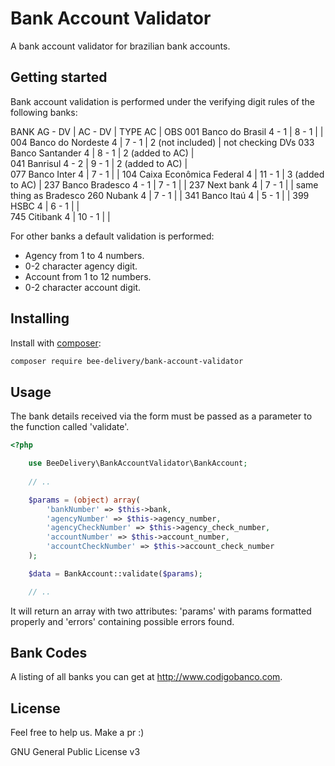# Bank Account Validator

A bank account validator for brazilian bank accounts.

## Getting started

Bank account validation is performed under the verifying digit rules of the following banks: 

BANK                        AG - DV | AC - DV | TYPE AC          | OBS
001 Banco do Brasil		    4  -  1 | 8  -  1 |	                 |   
004 Banco do Nordeste	    4  		| 7  -  1 | 2 (not included) | not checking DVs	
033 Banco Santander		    4  		| 8  -  1 | 2 (added to AC)	 |		
041 Banrisul			    4  -  2 | 9  -  1 | 2 (added to AC)	 |		
077 Banco Inter			    4       | 7  -  1 |	                 |
104 Caixa Econômica Federal	4  	    | 11 -  1 | 3 (added to AC)	 |
237 Banco Bradesco		    4  -  1 | 7  -  1 |                  |
237 Next bank			    4  		| 7  -  1 |                  | same thing as Bradesco
260 Nubank			        4  		| 7  -  1 |                  |
341 Banco Itaú			    4  		| 5  -  1 |                  |
399 HSBC			        4  		| 6  -  1 |                  |               
745 Citibank			    4  		| 10 -  1 |                  |               

For other banks a default validation is performed:

* Agency from 1 to 4 numbers.
* 0-2 character agency digit.
* Account from 1 to 12 numbers.
* 0-2 character account digit.

## Installing

Install with [composer](https://getcomposer.org/):

```bash
composer require bee-delivery/bank-account-validator
```

## Usage

The bank details received via the form must be passed as a parameter to the function called 'validate'.

```php
<?php

    use BeeDelivery\BankAccountValidator\BankAccount;
    
    // ..

    $params = (object) array(
        'bankNumber' => $this->bank,
        'agencyNumber' => $this->agency_number,
        'agencyCheckNumber' => $this->agency_check_number,
        'accountNumber' => $this->account_number,
        'accountCheckNumber' => $this->account_check_number
    );

    $data = BankAccount::validate($params);

    // ..
```

It will return an array with two attributes: 'params' with params formatted properly and 'errors' containing possible errors found.

## Bank Codes

A listing of all banks you can get at http://www.codigobanco.com.

## License

Feel free to help us. Make a pr :)

GNU General Public License v3
